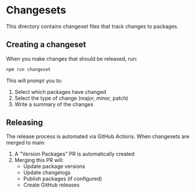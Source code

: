 # Changesets

This directory contains changeset files that track changes to packages.

## Creating a changeset

When you make changes that should be released, run:

```bash
npm run changeset
```

This will prompt you to:

1. Select which packages have changed
2. Select the type of change (major, minor, patch)
3. Write a summary of the changes

## Releasing

The release process is automated via GitHub Actions. When changesets are merged to main:

1. A "Version Packages" PR is automatically created
2. Merging this PR will:
   - Update package versions
   - Update changelogs
   - Publish packages (if configured)
   - Create GitHub releases
